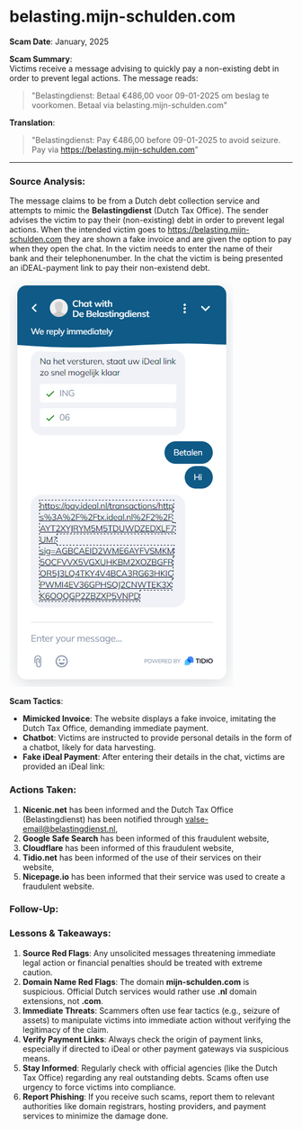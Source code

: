# belasting.mijn-schulden.com
**Scam Date**: January, 2025  

**Scam Summary**:  
Victims receive a message advising to quickly pay a non-existing debt in order to prevent legal actions. The message reads:

> "Belastingdienst: Betaal €486,00 voor 09-01-2025 om beslag te voorkomen. Betaal via belasting.mijn-schulden.com"

**Translation**:  
> "Belastingdienst: Pay €486,00 before 09-01-2025 to avoid seizure. Pay via https://belasting.mijn-schulden.com"

---

### Source Analysis:
The message claims to be from a Dutch debt collection service and attempts to mimic the **Belastingdienst** (Dutch Tax Office). The sender advises the victim to pay their (non-existing) debt in order to prevent legal actions. When the intended victim goes to https://belasting.mijn-schulden.com they are shown a fake invoice and are given the option to pay when they open the chat. In the victim needs to enter the name of their bank and their telephonenumber. In the chat the victim is being presented an iDEAL-payment link to pay their non-existend debt.

![Alt text](./Website/Chat.png)

**Scam Tactics**:  
- **Mimicked Invoice**: The website displays a fake invoice, imitating the Dutch Tax Office, demanding immediate payment.  
- **Chatbot**: Victims are instructed to provide personal details in the form of a chatbot, likely for data harvesting. 
- **Fake iDeal Payment**: After entering their details in the chat, victims are provided an iDeal link:

### Actions Taken:
1. **Nicenic.net** has been informed and the Dutch Tax Office (Belastingdienst) has been notified through valse-email@belastingdienst.nl,
2. **Google Safe Search** has been informed of this fraudulent website,
3. **Cloudflare** has been informed of this fraudulent website,
4. **Tidio.net** has been informed of the use of their services on their website,
5. **Nicepage.io** has been informed that their service was used to create a fraudulent website.

### Follow-Up:

### Lessons & Takeaways:

1. **Source Red Flags**: Any unsolicited messages threatening immediate legal action or financial penalties should be treated with extreme caution.
2. **Domain Name Red Flags**: The domain **mijn-schulden.com** is suspicious. Official Dutch services would rather use **.nl** domain extensions, not **.com**.
3. **Immediate Threats**: Scammers often use fear tactics (e.g., seizure of assets) to manipulate victims into immediate action without verifying the legitimacy of the claim.
4. **Verify Payment Links**: Always check the origin of payment links, especially if directed to iDeal or other payment gateways via suspicious means.
5. **Stay Informed**: Regularly check with official agencies (like the Dutch Tax Office) regarding any real outstanding debts. Scams often use urgency to force victims into compliance.
6. **Report Phishing**: If you receive such scams, report them to relevant authorities like domain registrars, hosting providers, and payment services to minimize the damage done.

